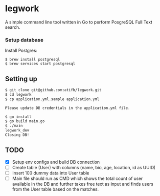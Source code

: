 legwork
===

A simple command line tool written in Go to perform PosgreSQL Full Text search.


### Setup database

Install Postgres:

```
$ brew install postgresql
$ brew services start postgresql
```

## Setting up

```sh
$ git clone git@github.com:atifh/legwork.git
$ cd legwork
$ cp application.yml.sample application.yml

Please update DB credentials in the application.yml file.

$ go install
$ go build main.go
$ ./main
legwork_dev
Closing DB!
```

## TODO

- [x] Setup env configs and build DB connection
- [ ] Create table (User) with columns (name, bio, age, location, id as UUID)
- [ ] Insert 100 dummy data into User table
- [ ] Main file should run as CMD which shows the total count of user available in the DB and further takes free text as input and finds users from the User table based on the matches.
